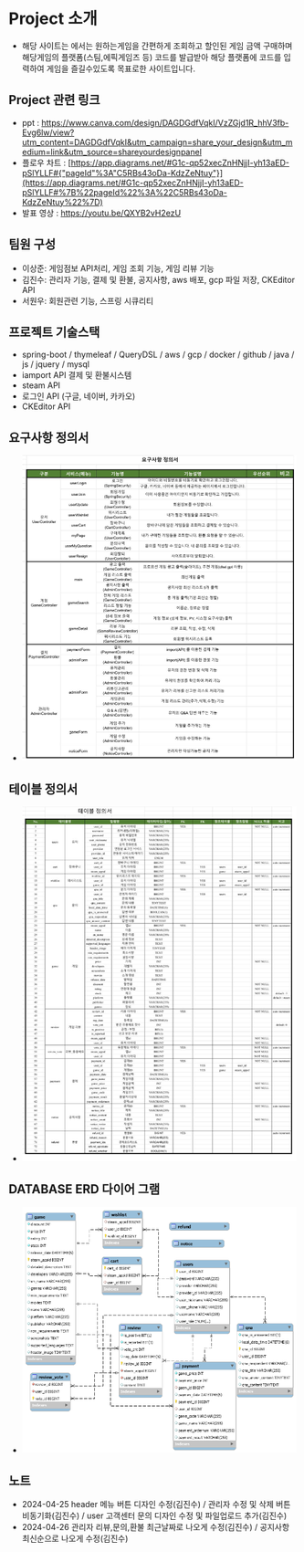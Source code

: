 # Project 소개
- 해당 사이트는 에서는 원하는게임을 간편하게 조회하고 할인된 게임 금액 구매하며 해당게임의 플랫폼(스팀,에픽게임즈 등) 코드를 발급받아 해당 플랫폼에 코드를 입력하여 게임을 즐길수있도록 목표로한 사이트입니다.
## Project 관련 링크
- ppt : https://www.canva.com/design/DAGDGdfVqkI/VzZGjd1R_hhV3fb-Evg6lw/view?utm_content=DAGDGdfVqkI&utm_campaign=share_your_design&utm_medium=link&utm_source=shareyourdesignpanel
- 플로우 차트 : [https://app.diagrams.net/#G1c-qp52xecZnHNjjI-yh13aED-pSlYLLF#{"pageId"%3A"C5RBs43oDa-KdzZeNtuy"}](https://app.diagrams.net/#G1c-qp52xecZnHNjjI-yh13aED-pSlYLLF#%7B%22pageId%22%3A%22C5RBs43oDa-KdzZeNtuy%22%7D)
- 발표 영상 : https://youtu.be/QXYB2vH2ezU
## 팀원 구성
- 이상준: 게임점보 API처리, 게임 조회 기능, 게임 리뷰 기능
- 김진수: 관리자 기능, 결제 및 환불, 공지사항, aws 배포, gcp 파일 저장, CKEditor API
- 서원우: 회원관련 기능, 스프링 시큐리티
## 프로젝트 기술스택
- spring-boot / thymeleaf / QueryDSL / aws / gcp / docker / github / java / js / jquery / mysql
- iamport API  결제 및 환불시스템
- steam API
- 로그인 API (구글, 네이버, 카카오)
- CKEditor API
## 요구사항 정의서
- ![MovieProject/요구사항 정의서.png](https://github.com/Tyrano1129/GameSaleProject/blob/d316f55c772dcea5088b2e356a1ef261981aa4f9/%EC%9A%94%EA%B5%AC%EC%82%AC%ED%95%AD%EC%A0%95%EC%9D%98%EC%84%9C.jpeg)
## 테이블 정의서
- ![테이블 정의서](https://github.com/Tyrano1129/GameSaleProject/blob/4656fb4228caa8a5fc21f783c82a1f5f75a99576/%ED%85%8C%EC%9D%B4%EB%B8%94%EC%A0%95%EC%9D%98%EC%84%9C.jpeg)
## DATABASE ERD 다이어 그램
- ![ERD](https://github.com/Tyrano1129/GameSaleProject/blob/96ab3841d342ae93c45040232a0f2bf8c6774991/ERD%20%EB%8B%A4%EC%9D%B4%EC%96%B4%EA%B7%B8%EB%9E%A8.png)
## 노트
- 2024-04-25 header 메뉴 버튼 디자인 수정(김진수) / 관리자 수정 및 삭제 버튼 비동기화(김진수) / user 고객센터 문의 디자인 수정 및 파일업로드 추가(김진수)
- 2024-04-26 관리자 리뷰,문의,환불 최근날짜로 나오게 수정(김진수) / 공지사항 최신순으로 나오게 수정(김진수)
